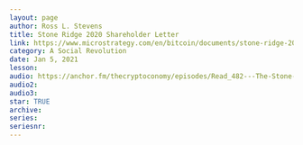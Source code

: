```yaml
---
layout: page
author: Ross L. Stevens
title: Stone Ridge 2020 Shareholder Letter
link: https://www.microstrategy.com/en/bitcoin/documents/stone-ridge-2020-shareholder-letter
category: A Social Revolution
date: Jan 5, 2021
lesson: 
audio: https://anchor.fm/thecryptoconomy/episodes/Read_482---The-Stone-Ridge-Letter-Ross-Stevens-eol4m1
audio2: 
audio3: 
star: TRUE
archive: 
series: 
seriesnr: 
---
```

